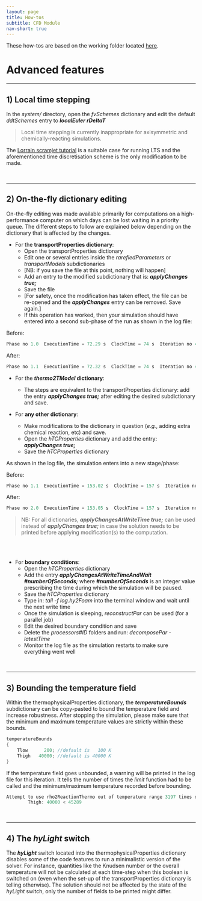 ```yaml
---
layout: page
title: How-tos
subtitle: CFD Module
nav-short: true
---
```


These how-tos are based on the working folder located [here](https://github.com/vincentcasseau/hyStrath/tree/master/run/hyStrath/hy2Foam/genericCase).  

# Advanced features

---  
## 1) Local time stepping
  
In the _system/_ directory, open the _fvSchemes_ dictionary and edit the default _ddtSchemes_ entry to __*localEuler rDeltaT*__

> Local time stepping is currently inappropriate for axisymmetric and chemically-reacting simulations.  

The [Lorrain scramjet tutorial](https://vincentcasseau.github.io/tutos-hyfoam/#3-lorrain-geometry) is a suitable case for running LTS and the aforementioned time discretisation scheme is the only modification to be made.

<br>

---  
## 2) On-the-fly dictionary editing  

On-the-fly editing was made available primarily for computations on a high-performance computer on which days can be lost waiting in a priority queue. The different steps to follow are explained below depending on the dictionary that is affected by the changes.

+ For the <strong><dict>transportProperties</dict> dictionary</strong>:  
    - Open the <dict>transportProperties</dict> dictionary  
    - Edit one or several entries inside the _rarefiedParameters_ or _transportModels_ subdictionaries  
    - [NB: if you save the file at this point, nothing will happen] 
    - Add an entry to the modified subdictionary that is: _**applyChanges        true;**_
    - Save the file  
    - [For safety, once the modification has taken effect, the file can be re-opened and the _**applyChanges**_ entry can be removed. Save again.]  
    - If this operation has worked, then your simulation should have entered into a second sub-phase of the run as shown in the log file:

Before:  

```c++
Phase no 1.0  ExecutionTime = 72.29 s  ClockTime = 74 s  Iteration no 4504 (0.04 s)
```

After:

```c++
Phase no 1.1  ExecutionTime = 72.32 s  ClockTime = 74 s  Iteration no 4505 (0.03 s)
```


+ For the **_thermo2TModel_ dictionary**:  
    - The steps are equivalent to the <dict>transportProperties</dict> dictionary: add the entry _**applyChanges        true;**_ after editing the desired subdictionary and save.  


+ For **any other dictionary**:
    - Make modifications to the dictionary in question (_e.g._, adding extra chemical reaction, etc) and save.  
    - Open the _hTCProperties_ dictionary and add the entry: _**applyChanges        true;**_  
    - Save the _hTCProperties_ dictionary  

As shown in the log file, the simulation enters into a new stage/phase:

Before:  

```c++
Phase no 1.1  ExecutionTime = 153.02 s  ClockTime = 157 s  Iteration no 9074 (0.03 s)
```

After:

```c++
Phase no 2.0  ExecutionTime = 153.05 s  ClockTime = 157 s  Iteration no 9075 (0.03 s)
```

> NB: For all dictionaries, _**applyChangesAtWriteTime        true;**_ can be used instead of _**applyChanges        true;**_ in case the solution needs to be printed before applying modification(s) to the computation.  

<div class="paragraph"><p> <br>
<br></p></div>

+ For **boundary conditions**:  
    - Open the _hTCProperties_ dictionary   
    - Add the entry _**applyChangesAtWriteTimeAndWait        #numberOfSeconds;**_ where _**#numberOfSeconds**_ is an integer value prescribing the time during which the simulation will be paused.  
    - Save the _hTCProperties_ dictionary   
    - Type in: _tail -f log.hy2Foam_ into the terminal window and wait until the next write time  
    - Once the simulation is sleeping, _reconstructPar_ can be used (for a parallel job)  
    - Edit the desired boundary condition and save  
    - Delete the _processors#ID_ folders and run: _decomposePar -latestTime_ 
    - Monitor the log file as the simulation restarts to make sure everything went well  

<br>

---  
## 3) Bounding the temperature field

Within the <dict>thermophysicalProperties</dict> dictionary, the _**temperatureBounds**_ subdictionary can be copy-pasted to bound the temperature field and increase robustness. After stopping the simulation, please make sure that the minimum and maximum temperature values are strictly within these bounds.

```c++
temperatureBounds
{
    Tlow      200; //default is   100 K
    Thigh   40000; //default is 40000 K
}
```

If the temperature field goes unbounded, a warning will be printed in the log file for this iteration. It tells the number of times the _limit_ function had to be called and the minimum/maximum temperature recorded before bounding.

```c++
Attempt to use rho2ReactionThermo out of temperature range 3197 times during this iteration.
		Thigh: 40000 < 45289
```

<br>

---  
## 4) The _hyLight_ switch

The _**hyLight**_ switch located into the <dict>thermophysicalProperties</dict> dictionary disables some of the code features
to run a minimalistic version of the solver. For instance, quantities like the Knudsen number or the overall temperature will not be calculated at each time-step when this boolean is switched on (even when the set-up of the <dict>transportProperties</dict> dictionary is telling otherwise). The solution should not be affected by the state of the _hyLight_ switch, only the number of fields to be printed might differ.
